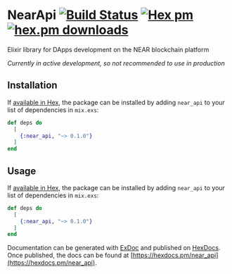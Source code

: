 # NearApi [![Build Status](https://github.com/alexfilatov/near_api/workflows/CI/badge.svg?branch=main)](https://github.com/alexfilatov/near_api/actions?query=workflow%3ACI) [![Hex pm](https://img.shields.io/hexpm/v/near_api.svg?style=flat)](https://hex.pm/packages/near_api) [![hex.pm downloads](https://img.shields.io/hexpm/dt/near_api.svg?style=flat)](https://hex.pm/packages/near_api)

Elixir library for DApps development on the NEAR blockchain platform

*Currently in active development, so not recommended to use in production*

## Installation

If [available in Hex](https://hex.pm/docs/publish), the package can be installed
by adding `near_api` to your list of dependencies in `mix.exs`:

```elixir
def deps do
  [
    {:near_api, "~> 0.1.0"}
  ]
end
```

## Usage

If [available in Hex](https://hex.pm/docs/publish), the package can be installed
by adding `near_api` to your list of dependencies in `mix.exs`:

```elixir
def deps do
  [
    {:near_api, "~> 0.1.0"}
  ]
end
```

Documentation can be generated with [ExDoc](https://github.com/elixir-lang/ex_doc)
and published on [HexDocs](https://hexdocs.pm). Once published, the docs can
be found at [https://hexdocs.pm/near_api](https://hexdocs.pm/near_api).

